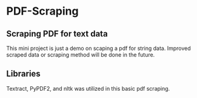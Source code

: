# PDF-Scraping
## Scraping PDF for text data

This mini project is just a demo on scaping a pdf for string data. Improved scraped data or scraping method will be done in the future.

## Libraries

Textract, PyPDF2, and nltk was utilized in this basic pdf scraping.
